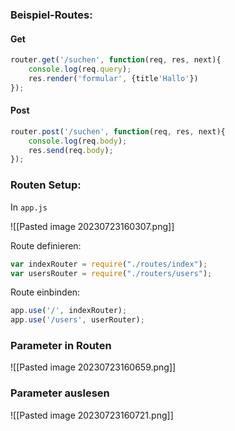 
### Beispiel-Routes:

#### Get
```js
router.get('/suchen', function(req, res, next){
	console.log(req.query);
	res.render('formular', {title'Hallo'})
});
```


#### Post
```js
router.post('/suchen', function(req, res, next){
	console.log(req.body);
	res.send(req.body);
});
```



### Routen Setup:

In `app.js`

![[Pasted image 20230723160307.png]]


Route definieren:

```js
var indexRouter = require("./routes/index");
var usersRouter = require("./routers/users");
```

Route einbinden:
```js
app.use('/', indexRouter);
app.use('/users', userRouter);
```


### Parameter in Routen

![[Pasted image 20230723160659.png]]


### Parameter auslesen

![[Pasted image 20230723160721.png]]